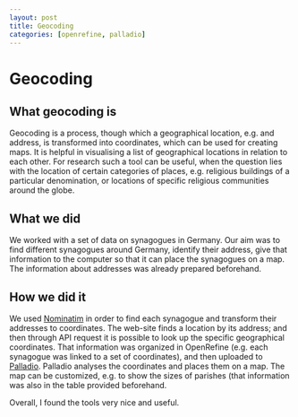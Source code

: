```yaml
---
layout: post
title: Geocoding
categories: [openrefine, palladio]
---
```


# Geocoding
## What geocoding is
Geocoding is a process, though which a geographical location, e.g. and address, is transformed into coordinates, which can be used for creating maps. 
It is helpful in visualising a list of geographical locations in relation to each other. For research such a tool can be useful, when the question lies with the location of certain 
categories of places, e.g. religious buildings of a particular denomination, or locations of specific religious communities around the globe.

## What we did
We worked with a set of data on synagogues in Germany. Our aim was to find different synagogues around Germany, identify their address, give that information to the computer so that it can
place the synagogues on a map. The information about addresses was already prepared beforehand. 

## How we did it
We used [Nominatim][1] in order to find each synagogue and transform their addresses to coordinates. The web-site finds a location by its address; and then through API request it is possible to 
look up the specific geographical coordinates. 
That information was organized in OpenRefine (e.g. each synagogue was linked to a set of coordinates), and then uploaded to [Palladio][2]. Palladio analyses the coordinates and places them on a map.
The map can be customized, e.g. to show the sizes of parishes (that information was also in the table provided beforehand. 

Overall, I found the tools very nice and useful.

[1]: https://nominatim.openstreetmap.org/ui/search.html
[2]: https://hdlab.stanford.edu/palladio-app/#/upload 

